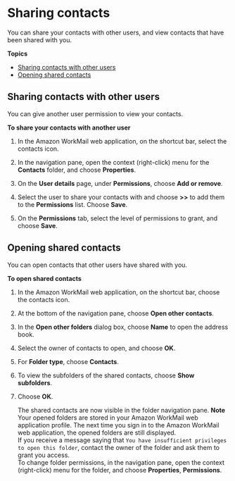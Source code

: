 # Sharing contacts<a name="share-contacts"></a>

You can share your contacts with other users, and view contacts that have been shared with you\.

**Topics**
+ [Sharing contacts with other users](#share_your_contacts)
+ [Opening shared contacts](#open_shared_contacts)

## Sharing contacts with other users<a name="share_your_contacts"></a>

You can give another user permission to view your contacts\.

**To share your contacts with another user**

1. In the Amazon WorkMail web application, on the shortcut bar, select the contacts icon\.

1. In the navigation pane, open the context \(right\-click\) menu for the **Contacts** folder, and choose **Properties**\.

1. On the **User details** page, under **Permissions**, choose **Add or remove**\.

1. Select the user to share your contacts with and choose **>>** to add them to the **Permissions** list\. Choose **Save**\.

1. On the **Permissions** tab, select the level of permissions to grant, and choose **Save**\.

## Opening shared contacts<a name="open_shared_contacts"></a>

You can open contacts that other users have shared with you\.

**To open shared contacts**

1. In the Amazon WorkMail web application, on the shortcut bar, choose the contacts icon\.

1. At the bottom of the navigation pane, choose **Open other contacts**\.

1. In the **Open other folders** dialog box, choose **Name** to open the address book\.

1. Select the owner of contacts to open, and choose **OK**\.

1. For **Folder type**, choose **Contacts**\.

1. To view the subfolders of the shared contacts, choose **Show subfolders**\.

1. Choose **OK**\.

   The shared contacts are now visible in the folder navigation pane\.
**Note**  
Your opened folders are stored in your Amazon WorkMail web application profile\. The next time you sign in to the Amazon WorkMail web application, the opened folders are still displayed\.  
If you receive a message saying that `You have insufficient privileges to open this folder`, contact the owner of the folder and ask them to grant you access\.  
To change folder permissions, in the navigation pane, open the context \(right\-click\) menu for the folder, and choose **Properties**, **Permissions**\.